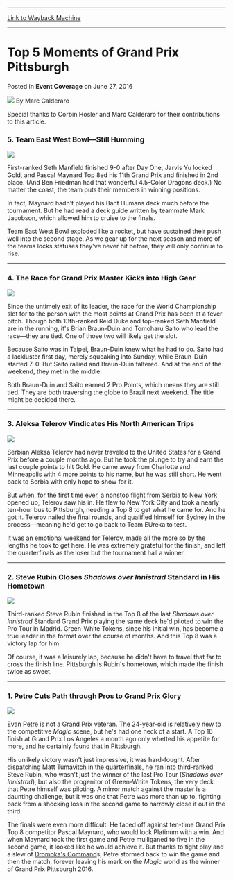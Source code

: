 
---
[Link to Wayback Machine](https://web.archive.org/web/20160629034234/http://magic.wizards.com/en/events/coverage/gppit16/top-5-moments-2016-06-26)

[_metadata_:author]:- "Marc Calderaro"
[_metadata_:description]:- "Special thanks to Corbin Hosler and Marc Calderaro for their contributions to this article.&#13; &#13; 5. Team East West Bowl—Still Humming&#13; &#13; &#13; &#13; First-ranked Seth Manfield finished 9-0 after Day One, Jarvis Yu locked Gold, and Pascal Maynard Top 8ed his 11th Grand Prix and finished in 2nd place. (And Ben Friedman had that wonderful 4.5-Color Dragons deck.) No matter the coast, the team puts their members in winning positions."
[_metadata_:generator]:- "Drupal 7 (http://drupal.org)"
[_metadata_:node]:- "1032156"
[_metadata_:path_date]:- "2016-06-26"
[_metadata_:publish_date]:- "2016-06-27"
[_metadata_:source]:- "div-main-content"
[_metadata_:title]:- "Top 5 Moments of Grand Prix Pittsburgh"
[_metadata_:wayback_capture_timestamp]:- "2016-06-29 03:42:34"
[_metadata_:wayback_raw_url]:- "https://web.archive.org/web/20160629034234id_/http://magic.wizards.com/en/events/coverage/gppit16/top-5-moments-2016-06-26"
[_metadata_:wayback_url]:- "http://magic.wizards.com/en/events/coverage/gppit16/top-5-moments-2016-06-26"
---


Top 5 Moments of Grand Prix Pittsburgh
======================================



 Posted in **Event Coverage**
 on June 27, 2016 






![](https://media.magic.wizards.com/styles/auth_small/public/images/person/calderaro.jpg)
By Marc Calderaro











Special thanks to Corbin Hosler and Marc Calderaro for their contributions to this article.


### 5. Team East West Bowl—Still Humming


![](https://media.wizards.com/2016/events/gppit16/m-T5-Team-East-West-Bowl.jpg)


First-ranked Seth Manfield finished 9-0 after Day One, Jarvis Yu locked Gold, and Pascal Maynard Top 8ed his 11th Grand Prix and finished in 2nd place. (And Ben Friedman had that wonderful 4.5-Color Dragons deck.) No matter the coast, the team puts their members in winning positions.


In fact, Maynard hadn't played his Bant Humans deck much before the tournament. But he had read a deck guide written by teammate Mark Jacobson, which allowed him to cruise to the finals.


Team East West Bowl exploded like a rocket, but have sustained their push well into the second stage. As we gear up for the next season and more of the teams locks statuses they've never hit before, they will only continue to rise.




---

### 4. The Race for Grand Prix Master Kicks into High Gear


![](https://media.wizards.com/2016/events/gppit16/m-Reid-Duke-Brian-Braun-Duin-Seth-Manfield.jpg)


Since the untimely exit of its leader, the race for the World Championship slot for to the person with the most points at Grand Prix has been at a fever pitch. Though both 13th-ranked Reid Duke and top-ranked Seth Manfield are in the running, it's Brian Braun-Duin and Tomoharu Saito who lead the race—they are tied. One of those two will likely get the slot.


Because Saito was in Taipei, Braun-Duin knew what he had to do. Saito had a lackluster first day, merely squeaking into Sunday, while Braun-Duin started 7-0. But Saito rallied and Braun-Duin faltered. And at the end of the weekend, they met in the middle.


Both Braun-Duin and Saito earned 2 Pro Points, which means they are still tied. They are both traversing the globe to Brazil next weekend. The title might be decided there.




---

### 3. Aleksa Telerov Vindicates His North American Trips


![](https://media.wizards.com/2016/events/gppit16/m-T8-Telarov.jpg)


Serbian Aleksa Telerov had never traveled to the United States for a Grand Prix before a couple months ago. But he took the plunge to try and earn the last couple points to hit Gold. He came away from Charlotte and Minneapolis with 4 more points to his name, but he was still short. He went back to Serbia with only hope to show for it.


But when, for the first time ever, a nonstop flight from Serbia to New York opened up, Telerov saw his in. He flew to New York City and took a nearly ten-hour bus to Pittsburgh, needing a Top 8 to get what he came for. And he got it. Telerov nailed the final rounds, and qualified himself for Sydney in the process—meaning he'd get to go back to Team EUreka to test.


It was an emotional weekend for Telerov, made all the more so by the lengths he took to get here. He was extremely grateful for the finish, and left the quarterfinals as the loser but the tournament hall a winner.




---

### 2. Steve Rubin Closes *Shadows over Innistrad* Standard in His Hometown


![](https://media.wizards.com/2016/events/gppit16/m-Steve-Rubin-is-a-Happy-Camper.jpg)


Third-ranked Steve Rubin finished in the Top 8 of the last *Shadows over Innistrad* Standard Grand Prix playing the same deck he'd piloted to win the Pro Tour in Madrid. Green-White Tokens, since his initial win, has become a true leader in the format over the course of months. And this Top 8 was a victory lap for him.


Of course, it was a leisurely lap, because he didn't have to travel that far to cross the finish line. Pittsburgh is Rubin's hometown, which made the finish twice as sweet.




---

### 1. Petre Cuts Path through Pros to Grand Prix Glory


![](https://media.wizards.com/2016/events/gppit16/m-GP_Pitt16_PetreTrophy.jpg)


Evan Petre is not a Grand Prix veteran. The 24-year-old is relatively new to the competitive *Magic* scene, but he's had one heck of a start. A Top 16 finish at Grand Prix Los Angeles a month ago only whetted his appetite for more, and he certainly found that in Pittsburgh.


His unlikely victory wasn't just impressive, it was hard-fought. After dispatching Matt Tumavitch in the quarterfinals, he ran into third-ranked Steve Rubin, who wasn't just the winner of the last Pro Tour (*Shadows over Innistrad*), but also the progenitor of Green-White Tokens, the very deck that Petre himself was piloting. A mirror match against the master is a daunting challenge, but it was one that Petre was more than up to, fighting back from a shocking loss in the second game to narrowly close it out in the third.


The finals were even more difficult. He faced off against ten-time Grand Prix Top 8 competitor Pascal Maynard, who would lock Platinum with a win. And when Maynard took the first game and Petre mulliganed to five in the second game, it looked like he would achieve it. But thanks to tight play and a slew of [Dromoka's Command](http://gatherer.wizards.com/Pages/Card/Details.aspx?name=Dromoka%27s+Command)s, Petre stormed back to win the game and then the match, forever leaving his mark on the *Magic* world as the winner of Grand Prix Pittsburgh 2016.







